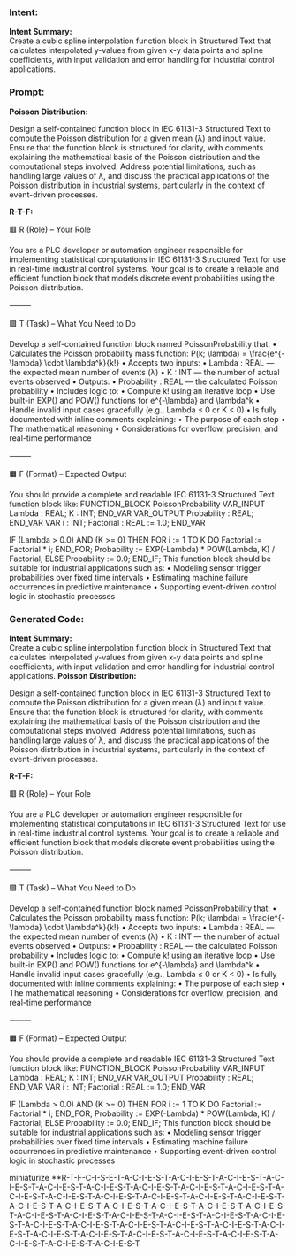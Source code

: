 ### Intent:
**Intent Summary:**  
Create a cubic spline interpolation function block in Structured Text that calculates interpolated y-values from given x-y data points and spline coefficients, with input validation and error handling for industrial control applications.

### Prompt:
**Poisson Distribution:**

Design a self-contained function block in IEC 61131-3 Structured Text to compute the Poisson distribution for a given mean (λ) and input value. Ensure that the function block is structured for clarity, with comments explaining the mathematical basis of the Poisson distribution and the computational steps involved. Address potential limitations, such as handling large values of λ, and discuss the practical applications of the Poisson distribution in industrial systems, particularly in the context of event-driven processes.

**R-T-F:**

🟥 R (Role) – Your Role

You are a PLC developer or automation engineer responsible for implementing statistical computations in IEC 61131-3 Structured Text for use in real-time industrial control systems. Your goal is to create a reliable and efficient function block that models discrete event probabilities using the Poisson distribution.

⸻

🟩 T (Task) – What You Need to Do

Develop a self-contained function block named PoissonProbability that:
	•	Calculates the Poisson probability mass function:
P(k; \lambda) = \frac{e^{-\lambda} \cdot \lambda^k}{k!}
	•	Accepts two inputs:
	•	Lambda : REAL — the expected mean number of events (λ)
	•	K : INT — the number of actual events observed
	•	Outputs:
	•	Probability : REAL — the calculated Poisson probability
	•	Includes logic to:
	•	Compute k! using an iterative loop
	•	Use built-in EXP() and POW() functions for e^{-\lambda} and \lambda^k
	•	Handle invalid input cases gracefully (e.g., Lambda ≤ 0 or K < 0)
	•	Is fully documented with inline comments explaining:
	•	The purpose of each step
	•	The mathematical reasoning
	•	Considerations for overflow, precision, and real-time performance

⸻

🟧 F (Format) – Expected Output

You should provide a complete and readable IEC 61131-3 Structured Text function block like:
FUNCTION_BLOCK PoissonProbability
VAR_INPUT
    Lambda : REAL;
    K : INT;
END_VAR
VAR_OUTPUT
    Probability : REAL;
END_VAR
VAR
    i : INT;
    Factorial : REAL := 1.0;
END_VAR

IF (Lambda > 0.0) AND (K >= 0) THEN
    FOR i := 1 TO K DO
        Factorial := Factorial * i;
    END_FOR;
    Probability := EXP(-Lambda) * POW(Lambda, K) / Factorial;
ELSE
    Probability := 0.0;
END_IF;
This function block should be suitable for industrial applications such as:
	•	Modeling sensor trigger probabilities over fixed time intervals
	•	Estimating machine failure occurrences in predictive maintenance
	•	Supporting event-driven control logic in stochastic processes

### Generated Code:
**Intent Summary:**  
Create a cubic spline interpolation function block in Structured Text that calculates interpolated y-values from given x-y data points and spline coefficients, with input validation and error handling for industrial control applications.
**Poisson Distribution:**

Design a self-contained function block in IEC 61131-3 Structured Text to compute the Poisson distribution for a given mean (λ) and input value. Ensure that the function block is structured for clarity, with comments explaining the mathematical basis of the Poisson distribution and the computational steps involved. Address potential limitations, such as handling large values of λ, and discuss the practical applications of the Poisson distribution in industrial systems, particularly in the context of event-driven processes.

**R-T-F:**

🟥 R (Role) – Your Role

You are a PLC developer or automation engineer responsible for implementing statistical computations in IEC 61131-3 Structured Text for use in real-time industrial control systems. Your goal is to create a reliable and efficient function block that models discrete event probabilities using the Poisson distribution.

⸻

🟩 T (Task) – What You Need to Do

Develop a self-contained function block named PoissonProbability that:
	•	Calculates the Poisson probability mass function:
P(k; \lambda) = \frac{e^{-\lambda} \cdot \lambda^k}{k!}
	•	Accepts two inputs:
	•	Lambda : REAL — the expected mean number of events (λ)
	•	K : INT — the number of actual events observed
	•	Outputs:
	•	Probability : REAL — the calculated Poisson probability
	•	Includes logic to:
	•	Compute k! using an iterative loop
	•	Use built-in EXP() and POW() functions for e^{-\lambda} and \lambda^k
	•	Handle invalid input cases gracefully (e.g., Lambda ≤ 0 or K < 0)
	•	Is fully documented with inline comments explaining:
	•	The purpose of each step
	•	The mathematical reasoning
	•	Considerations for overflow, precision, and real-time performance

⸻

🟧 F (Format) – Expected Output

You should provide a complete and readable IEC 61131-3 Structured Text function block like:
FUNCTION_BLOCK PoissonProbability
VAR_INPUT
    Lambda : REAL;
    K : INT;
END_VAR
VAR_OUTPUT
    Probability : REAL;
END_VAR
VAR
    i : INT;
    Factorial : REAL := 1.0;
END_VAR

IF (Lambda > 0.0) AND (K >= 0) THEN
    FOR i := 1 TO K DO
        Factorial := Factorial * i;
    END_FOR;
    Probability := EXP(-Lambda) * POW(Lambda, K) / Factorial;
ELSE
    Probability := 0.0;
END_IF;
This function block should be suitable for industrial applications such as:
	•	Modeling sensor trigger probabilities over fixed time intervals
	•	Estimating machine failure occurrences in predictive maintenance
	•	Supporting event-driven control logic in stochastic processes

 miniaturize
**R-T-F-C-I-S-E-T-A-C-I-E-S-T-A-C-I-E-S-T-A-C-I-E-S-T-A-C-I-E-S-T-A-C-I-E-S-T-A-C-I-E-S-T-A-C-I-E-S-T-A-C-I-E-S-T-A-C-I-E-S-T-A-C-I-E-S-T-A-C-I-E-S-T-A-C-I-E-S-T-A-C-I-E-S-T-A-C-I-E-S-T-A-C-I-E-S-T-A-C-I-E-S-T-A-C-I-E-S-T-A-C-I-E-S-T-A-C-I-E-S-T-A-C-I-E-S-T-A-C-I-E-S-T-A-C-I-E-S-T-A-C-I-E-S-T-A-C-I-E-S-T-A-C-I-E-S-T-A-C-I-E-S-T-A-C-I-E-S-T-A-C-I-E-S-T-A-C-I-E-S-T-A-C-I-E-S-T-A-C-I-E-S-T-A-C-I-E-S-T-A-C-I-E-S-T-A-C-I-E-S-T-A-C-I-E-S-T-A-C-I-E-S-T-A-C-I-E-S-T-A-C-I-E-S-T-A-C-I-E-S-T-A-C-I-E-S-T-A-C-I-E-S-T

